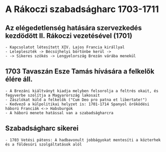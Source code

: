 # A Rákoczi szabadságharc 1703-1711

## Az elégedetlenség hatására szervezkedés kezdödött II. Rákoczi vezetésével (1701)
    - Kapcsolatot létesített XIV. Lajos Francia királlyal 
    - Lelepleszték -> Bécsújhelyi börtönbe kerül -> 
    - -> Sikeres szökés -> Lengyelország Brezán várába menekül

## 1703 Tavaszán Esze Tamás hívására a felkelők élére áll.
    - A Brezáni kiáltványt kiadja melyben felsorolja a feltrés okait, és fegyverbe szolítja a Magyarország lakosait
    - Zászlókat küld a felkelők ("Cum Deo pro patna et libertate!")
    - Kedvező a külpolitikai helyzet is: 1701-1714 Spanyol öröködési háború Franciák <-> Habsburgok
    - A háború menete hatással van a szabadságharcra


## Szabadságharc sikerei
    - 1703 Vetési pátens: A hadbavonult jobbágyokat mentesíti a közterhek és a földesúri szolgáltatások alól

